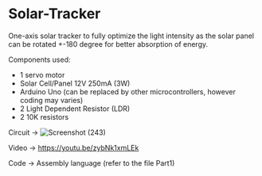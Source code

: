 # Solar-Tracker

One-axis solar tracker to fully optimize the light intensity as the solar panel can be rotated +-180 degree for better absorption of energy.


Components used:
- 1 servo motor
- Solar Cell/Panel 12V 250mA (3W)
- Arduino Uno (can be replaced by other microcontrollers, however coding may varies)
- 2 Light Dependent Resistor (LDR)
- 2 10K resistors

Circuit -> ![Screenshot (243)](https://user-images.githubusercontent.com/73816908/118402526-d59e3200-b69c-11eb-903f-6d54bf81ee8e.png)

Video -> https://youtu.be/zybNk1xmLEk

Code -> Assembly language (refer to the file Part1)
